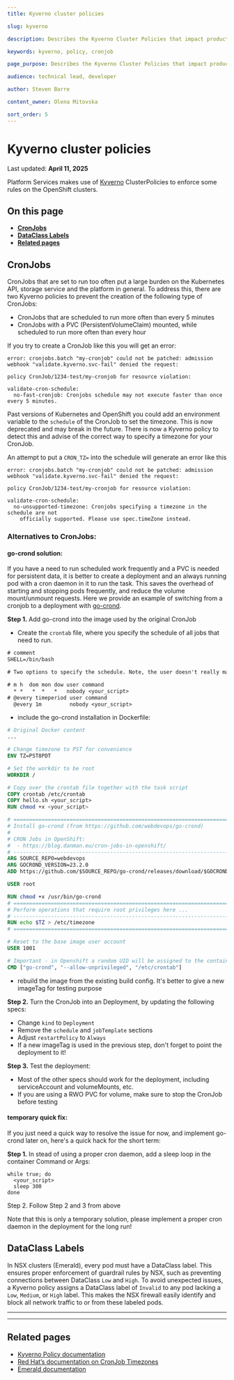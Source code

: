 ```yaml
---
title: Kyverno cluster policies

slug: kyverno

description: Describes the Kyverno Cluster Policies that impact product teams in OpenShift clusters.

keywords: kyverno, policy, cronjob

page_purpose: Describes the Kyverno Cluster Policies that impact product teams in OpenShift clusters.

audience: technical lead, developer

author: Steven Barre

content_owner: Olena Mitovska

sort_order: 5
---
```


# Kyverno cluster policies
Last updated: **April 11, 2025**

Platform Services makes use of [Kyverno](https://kyverno.io/) ClusterPolicies to enforce some rules on the OpenShift clusters.

## On this page
* **[CronJobs](#cronjobs)**
* **[DataClass Labels](#dataclass-labels)**
* **[Related pages](#related-pages)**

## CronJobs

CronJobs that are set to run too often put a large burden on the Kubernetes API, storage service and the platform in general. To address this, there are two Kyverno policies to prevent the creation of the following type of CronJobs:
- CronJobs that are scheduled to run more often than every 5 minutes
- CronJobs with a PVC (PersistentVolumeClaim) mounted, while scheduled to run more often than every hour

If you try to create a CronJob like this you will get an error:

```text
error: cronjobs.batch "my-cronjob" could not be patched: admission webhook "validate.kyverno.svc-fail" denied the request:

policy CronJob/1234-test/my-cronjob for resource violation:

validate-cron-schedule:
  no-fast-cronjob: Cronjobs schedule may not execute faster than once every 5 minutes.
```

Past versions of Kubernetes and OpenShift you could add an environment variable to the `schedule` of the CronJob to set the timezone. This is now deprecated and may break in the future. There is now a Kyverno policy to detect this and advise of the correct way to specify a timezone for your CronJob.

An attempt to put a `CRON_TZ=` into the schedule will generate an error like this

```text
error: cronjobs.batch "my-cronjob" could not be patched: admission webhook "validate.kyverno.svc-fail" denied the request:

policy CronJob/1234-test/my-cronjob for resource violation:

validate-cron-schedule:
  no-unsupported-timezone: Cronjobs specifying a timezone in the schedule are not
    officially supported. Please use spec.timeZone instead.
```

### Alternatives to CronJobs:

#### go-crond solution:
If you have a need to run scheduled work frequently and a PVC is needed for persistent data, it is better to create a deployment and an always running pod with a cron daemon in it to run the task. This saves the overhead of starting and stopping pods frequently, and reduce the volume mount/unmount requests. Here we provide an example of switching from a cronjob to a deployment with [go-crond](https://github.com/webdevops/go-crond).

**Step 1.** Add go-crond into the image used by the original CronJob
  - Create the `crontab` file, where you specify the schedule of all jobs that need to run.
  ```txt
  # comment
  SHELL=/bin/bash

  # Two options to specify the schedule. Note, the user doesn't really matter on Openshift, so just put down nobody is fine

  # m h  dom mon dow user command
    * *   *  *   *   nobody <your_script>
  # @every timeperiod user command
    @every 1m         nobody <your_script>
  ```
  - include the go-crond installation in Dockerfile:
  ```Dockerfile
  # Original Docker content
  ...

  # Change timezone to PST for convenience
  ENV TZ=PST8PDT

  # Set the workdir to be root
  WORKDIR /

  # Copy over the crontab file together with the task script
  COPY crontab /etc/crontab
  COPY hello.sh <your_script>
  RUN chmod +x <your_script>

  # ========================================================================================================
  # Install go-crond (from https://github.com/webdevops/go-crond)
  #
  # CRON Jobs in OpenShift:
  #  - https://blog.danman.eu/cron-jobs-in-openshift/
  # --------------------------------------------------------------------------------------------------------
  ARG SOURCE_REPO=webdevops
  ARG GOCROND_VERSION=23.2.0
  ADD https://github.com/$SOURCE_REPO/go-crond/releases/download/$GOCROND_VERSION/go-crond.linux.amd64 /usr/bin/go-crond

  USER root

  RUN chmod +x /usr/bin/go-crond
  # ========================================================================================================
  # Perform operations that require root privileges here ...
  # --------------------------------------------------------------------------------------------------------
  RUN echo $TZ > /etc/timezone
  # ========================================================================================================

  # Reset to the base image user account
  USER 1001

  # Important - in Openshift a random UID will be assigned to the container, make sure to add the option --allow-unprivileged
  CMD ["go-crond", "--allow-unprivileged", "/etc/crontab"]
  ```
  - rebuild the image from the existing build config. It's better to give a new imageTag for testing purpose

**Step 2.** Turn the CronJob into an Deployment, by updating the following specs:
  - Change `kind` to `Deployment`
  - Remove the `schedule` and `jobTemplate` sections
  - Adjust `restartPolicy` to `Always`
  - If a new imageTag is used in the previous step, don't forget to point the deployment to it!

**Step 3.** Test the deployment:
  - Most of the other specs should work for the deployment, including serviceAccount and volumeMounts, etc.
  - If you are using a RWO PVC for volume, make sure to stop the CronJob before testing

#### temporary quick fix:
If you just need a quick way to resolve the issue for now, and implement go-crond later on, here's a quick hack for the short term:

**Step 1.** In stead of using a proper cron daemon, add a sleep loop in the container Command or Args:
  ```
  while true; do
    <your_script>
    sleep 300
  done
  ```

Step 2. Follow Step 2 and 3 from above

Note that this is only a temporary solution, please implement a proper cron daemon in the deployment for the long run!

## DataClass Labels

In NSX clusters (Emerald), every pod must have a DataClass label. This ensures proper enforcement of guardrail rules by NSX, such as preventing connections between DataClass `Low` and `High`. To avoid unexpected issues, a Kyverno policy assigns a DataClass label of `Invalid` to any pod lacking a `Low`, `Medium`, or `High` label. This makes the NSX firewall easily identify and block all network traffic to or from these labeled pods.

---
---

## Related pages

- [Kyverno Policy documentation](https://kyverno.io/docs/kyverno-policies/)
- [Red Hat’s documentation on CronJob Timezones](https://docs.openshift.com/container-platform/4.13/nodes/jobs/nodes-nodes-jobs.html#nodes-nodes-jobs-creating-cron_nodes-nodes-jobs)
- [Emerald documentation](https://digital.gov.bc.ca/technology/cloud/private/internal-resources/emerald/)
